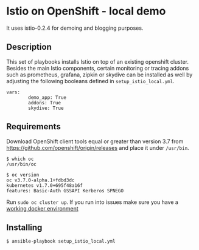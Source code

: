 # Istio on OpenShift - local demo
It uses istio-0.2.4 for demoing and blogging purposes.

## Description
This set of playbooks installs Istio on top of an existing openshift cluster. Besides the main Istio components, certain monitoring or tracing addons such as prometheus, grafana, zipkin or skydive can be installed as well by adjusting the following booleans defined in `setup_istio_local.yml`.

```
vars:
        demo_app: True
        addons: True
        skydive: True
```

## Requirements
Download OpenShift client tools equal or greater than version 3.7 from https://github.com/openshift/origin/releases and place it under `/usr/bin`.

```
$ which oc
/usr/bin/oc

$ oc version
oc v3.7.0-alpha.1+fdbd3dc
kubernetes v1.7.0+695f48a16f
features: Basic-Auth GSSAPI Kerberos SPNEGO
```

Run `sudo oc cluster up`. 
If you run into issues make sure you have a [working docker environment](https://github.com/openshift/origin/blob/master/docs/cluster_up_down.md#linux)


## Installing
```
$ ansible-playbook setup_istio_local.yml
```
